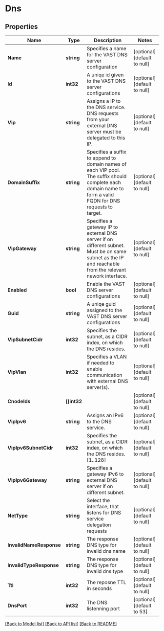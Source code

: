 # Dns

## Properties
Name | Type | Description | Notes
------------ | ------------- | ------------- | -------------
**Name** | **string** | Specifies a name for the VAST DNS server configuration | [optional] [default to null]
**Id** | **int32** | A uniqe id given to the VAST DNS server configurations | [optional] [default to null]
**Vip** | **string** | Assigns a IP to the DNS service. DNS requests from your external DNS server must be delegated to this IP. | [optional] [default to null]
**DomainSuffix** | **string** | Specifies a suffix to append to domain names of each VIP pool. The suffix should complete each domain name to form a valid FQDN for DNS requests to target. | [optional] [default to null]
**VipGateway** | **string** | Specifies a gateway IP to external DNS server if on different subnet. Must be on same subnet as the IP and reachable from the relevant nework interface. | [optional] [default to null]
**Enabled** | **bool** | Enable the VAST DNS server configurations | [optional] [default to null]
**Guid** | **string** | A uniqe guid assigned to the VAST DNS server configurations | [optional] [default to null]
**VipSubnetCidr** | **int32** | Specifies the subnet, as a CIDR index, on which the DNS resides. | [optional] [default to null]
**VipVlan** | **int32** | Specifies a VLAN if needed to enable communication with external DNS server(s). | [optional] [default to null]
**CnodeIds** | **[]int32** |  | [optional] [default to null]
**VipIpv6** | **string** | Assigns an IPv6 to the DNS service. | [optional] [default to null]
**VipIpv6SubnetCidr** | **int32** | Specifies the subnet, as a CIDR index, on which the DNS resides. [1..128] | [optional] [default to null]
**VipIpv6Gateway** | **string** | Specifies a gateway IPv6 to external DNS server if on different subnet. | [optional] [default to null]
**NetType** | **string** | Select the interface, that listens for DNS service delegation requests | [optional] [default to null]
**InvalidNameResponse** | **string** | The response DNS type for invalid dns name | [optional] [default to null]
**InvalidTypeResponse** | **string** | The response DNS type for invalid dns type | [optional] [default to null]
**Ttl** | **int32** | The reposne TTL in seconds | [optional] [default to null]
**DnsPort** | **int32** | The DNS listenning port | [optional] [default to 53]

[[Back to Model list]](../README.md#documentation-for-models) [[Back to API list]](../README.md#documentation-for-api-endpoints) [[Back to README]](../README.md)

